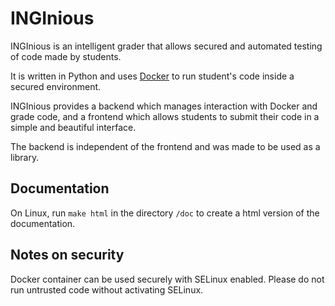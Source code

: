 INGInious
=========

INGInious is an intelligent grader that allows secured and automated testing of code made by students.

It is written in Python and uses [Docker](https://www.docker.com/) to run student's code inside a secured environment.

INGInious provides a backend which manages interaction with Docker and grade code, and a frontend which allows students to submit their code in a simple and beautiful interface.

The backend is independent of the frontend and was made to be used as a library.

Documentation
-------------

On Linux, run `make html` in the directory `/doc` to create a html version of the documentation.


Notes on security
-----------------

Docker container can be used securely with SELinux enabled. Please do not run untrusted code without activating SELinux.

